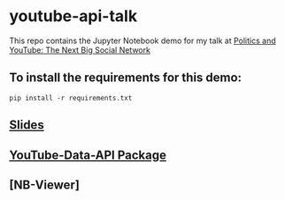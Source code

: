 # youtube-api-talk

This repo contains the Jupyter Notebook demo for my talk at [Politics and YouTube: The Next Big Social Network](https://www.csdpconferences.org/politics-and-youtube-the-next-big-social-network.html)

## To install the requirements for this demo:
`pip install -r requirements.txt`

## [Slides](https://docs.google.com/presentation/d/1lKyufKiVxJ1sOd8lLe98fI4fKBNAb3k0mATqW1_xC0A/edit#slide=id.g562c150fd2_0_0)
## [YouTube-Data-API Package](https://github.com/SMAPPNYU/youtube-data-api)
## [NB-Viewer]